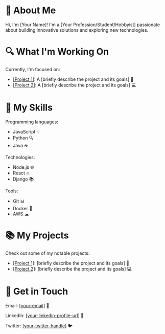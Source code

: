 <h1>👋 About Me</h1>
<p>Hi, I'm [Your Name]! I'm a [Your Profession/Student/Hobbyist] passionate about building innovative solutions and exploring new technologies.</p>

<h1>🔍 What I'm Working On</h1>
<p>Currently, I'm focused on:</p>
<ul>
  <li><a href="[project-repo-url]">[Project 1]</a>: A [briefly describe the project and its goals] 🚀</li>
  <li><a href="[project-repo-url]">[Project 2]</a>: A [briefly describe the project and its goals] 💻</li>
</ul>

<h1>🎯 My Skills</h1>
<p>Programming languages:</p>
<ul>
  <li>JavaScript 💡</li>
  <li>Python 🔍</li>
  <li>Java ☕</li>
</ul>
<p>Technologies:</p>
<ul>
  <li>Node.js 🌐</li>
  <li>React 🔥</li>
  <li>Django 📚</li>
</ul>
<p>Tools:</p>
<ul>
  <li>Git 📊</li>
  <li>Docker 🚢</li>
  <li>AWS ☁</li>
</ul>

<h1>📚 My Projects</h1>
<p>Check out some of my notable projects:</p>
<ul>
  <li><a href="[project-repo-url]">[Project 1]</a>: [briefly describe the project and its goals] 🚀</li>
  <li><a href="[project-repo-url]">[Project 2]</a>: [briefly describe the project and its goals] 💻</li>
</ul>

<h1>📲 Get in Touch</h1>
<p>Email: <a href="mailto:[your-email]">[your-email]</a> 📧</p>
<p>LinkedIn: <a href="[your-linkedin-profile-url]">[your-linkedin-profile-url]</a> 💼</p>
<p>Twitter: <a href="[your-twitter-handle]">[your-twitter-handle]</a> 🐦</p>

<!-- Lottie JSON files can be added here -->
<div align="center">
  <lottie-player src="(link unavailable)" background="transparent" speed="1" style="width: 200px; height: 200px;" loop autoplay></lottie-player>
</div>
